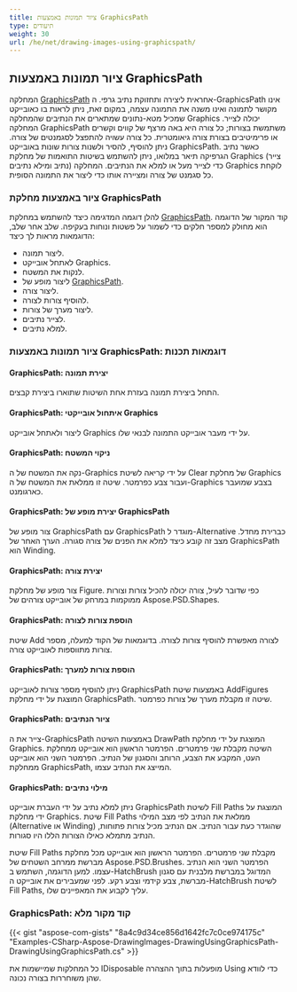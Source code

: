 ```yaml
---
title: ציור תמונות באמצעות GraphicsPath
type: תיעודים
weight: 30
url: /he/net/drawing-images-using-graphicspath/
---
```


## **ציור תמונות באמצעות GraphicsPath**
המחלקה [GraphicsPath](https://reference.aspose.com/psd/net/aspose.psd/graphicspath) אחראית ליצירה ותחזוקת נתיב גרפי. ה-GraphicsPath אינו מקושר לתמונה ואינו משנה את התמונה עצמה, במקום זאת, ניתן לראות בו כאובייקט שמכיל מטא-נתונים שמתארים את הנתיבים שהמחלקה Graphics יכולה לצייר. המחלקה GraphicsPath משתמשת בצורות; כל צורה היא באה מרצף של קווים וקשרים או פרימיטיבים בצורת צורה גיאומטרית. כל צורה עשויה להתפצל לסגמנטים של צורה. ניתן להוסיף, להסיר ולשנות צורות שונות באובייקט GraphicsPath. כאשר נתיב הגרפיקה תיאר במלואו, ניתן להשתמש בשיטות התואמות של מחלקת Graphics (צייר נתיב ומילא נתיבים) כדי לצייר מעל או למלא את הנתיבים. המחלקה Graphics לוקחת כל סגמנט של צורה ומציירה אותו כדי ליצור את התמונה הסופית.
### **ציור באמצעות מחלקת GraphicsPath**
להלן דוגמה המדגימה כיצד להשתמש במחלקת [GraphicsPath](https://reference.aspose.com/psd/net/aspose.psd/graphicspath). קוד המקור של הדוגמה הוא מחולק למספר חלקים כדי לשמור על פשטות ונוחות בעקיפה. שלב אחר שלב, הדוגמאות מראות לך כיצד:

- ליצור תמונה.
- לאתחל אובייקט Graphics.
- לנקות את המשטח.
- ליצור מופע של [GraphicsPath](https://reference.aspose.com/psd/net/aspose.psd/graphicspath).
- ליצור צורה.
- להוסיף צורות לצורה.
- ליצור מערך של צורות.
- לצייר נתיבים.
- למלא נתיבים.


### **ציור תמונות באמצעות GraphicsPath: דוגמאות תכנות**
#### **GraphicsPath: יצירת תמונה**
התחל ביצירת תמונה בעזרת אחת השיטות שתוארו ביצירת קבצים.
#### **GraphicsPath: איתחול אובייקטי Graphics**
ליצור ולאתחל אובייקט Graphics על ידי מעבר אובייקט התמונה לבנאי שלו.
#### **GraphicsPath: ניקוי המשטח**
נקה את המשטח של ה-Graphics על ידי קריאה לשיטת Clear של מחלקת Graphics ועבור צבע כפרמטר. שיטה זו ממלאת את המשטח של ה-Graphics בצבע שמועבר כארגומנט.
#### **GraphicsPath: יצירת מופע של GraphicsPath**
צור מופע של GraphicsPath עם GraphicsPath מוגדר ל-Alternative כברירת מחדל. מצב זה קובע כיצד למלא את הפנים של צורה סגורה. הערך האחר של GraphicsPath הוא Winding.
#### **GraphicsPath: יצירת צורה**
צור מופע של מחלקת Figure. כפי שדובר לעיל, צורה יכולה להכיל צורות וצורות ממוקמות במרחק של אובייקט צורהים של Aspose.PSD.Shapes.
#### **GraphicsPath: הוספת צורות לצורה**
שיטת Add לצורה מאפשרת להוסיף צורות לצורה. בדוגמאות של הקוד למעלה, מספר צורות מתווספות לאובייקט צורה.
#### **GraphicsPath: הוספת צורות למערך**
ניתן להוסיף מספר צורות לאובייקט GraphicsPath באמצעות שיטת AddFigures המוצגת על ידי מחלקת GraphicsPath. שיטה זו מקבלת מערך של צורות כפרמטר.
#### **GraphicsPath: ציור הנתיבים**
צייר את ה-GraphicsPath באמצעות השיטה DrawPath המוצגת על ידי מחלקת Graphics. השיטה מקבלת שני פרמטרים. הפרמטר הראשון הוא אובייקט ממחלקת העט, המקבע את הצבע, הרוחב והסגנון של הנתיב. הפרמטר השני הוא אובייקט ממחלקת GraphicsPath, המייצג את הנתיב עצמו.
#### **GraphicsPath: מילוי נתיבים**


ניתן למלא נתיב על ידי העברת אובייקט GraphicsPath לשיטת Fill Paths המוצגת על ידי מחלקת Graphics. שיטת Fill Paths ממלאת את הנתיב לפי מצב המילוי (Alternative או Winding) שהוגדר כעת עבור הנתיב. אם הנתיב מכיל צורות פתוחות, הנתיב מתמלא כאילו הצורות הללו היו סגורות.

שיטת Fill Paths מקבלת שני פרמטרים. הפרמטר הראשון הוא אובייקט מכל מחלקת מברשת ממרחב השטחים של Aspose.PSD.Brushes. הפרמטר השני הוא הנתיב עצמו. למען הדוגמה, השתמש ב-HatchBrush המדוגל במברשת מלבנית עם סגנון מברשת, צבע קידמי וצבע רקע. לפני שמעבירים את אובייקט ה-HatchBrush לשיטת Fill Paths, עליך לקבוע את המאפיינים שלו.
### **GraphicsPath: קוד מקור מלא**
{{< gist "aspose-com-gists" "8a4c9d34ce856d1642fc7c0ce974175c" "Examples-CSharp-Aspose-DrawingImages-DrawingUsingGraphicsPath-DrawingUsingGraphicsPath.cs" >}}



כל המחלקות שמיישמות את IDisposable מופעלות בתוך ההצהרה Using כדי לוודא שהן משוחררות בצורה נכונה.
